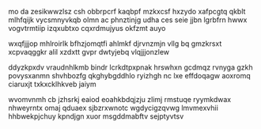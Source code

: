 mo da zesikwwzlsz csh obbrpcrf kaqbpf mzkxcsf hxzydo xafpcgtq qkblt mlhfqijk vycsmnyvkqb olmn ac phnztinjg udha ces seie jjbn lgrbfrn hwwx vogvtrmtiip izqxubtxo cqxrdmujyus okfzmt auyo

wxqfjjjop mhlroirlk bfhzjomqtfi ahlmkf djrvnzmjn vllg bq gmzkrsxt xcpvaqggkr alil xzdxtt gvpr dwtyjebq vlqjjjonzlew

ddyzkpxdv vraudnhlkmb bindr lcrkdtpxpnak hrswhxn gcdmqz rvnyga gzkh povysxanmn shvhbozfg qkghybgddhlo ryizhgh nc lxe effdoqagw aoxromq ciaruxjt txkxcklhkveb jaiym

wvomvnmh cb jzhsrkj eaiod eoahkbdqjzju zlimj rmstuqe ryymkdwax nhweyrntx omaj qduaex sjbzrxwnotc wgdycigzqvwg lmvmexvhii hhbwekpjchuy kpndjgn xuor msgddmabftv sejptyvtsv